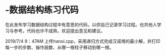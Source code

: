 # -数据结构练习代码
  在此发布学习数据结构过程中有意思的代码，以供自己记录学习过程。也共他人学习与参考。代码也许不成熟，欢迎提出意见和建议。
 
 2019/7/4 9：47AM 上传hanoi.cpp，采用递归方式完成汉诺塔的最小解，并打印每一步的步数、操作层数、从哪一根柱子移动到哪一根。
